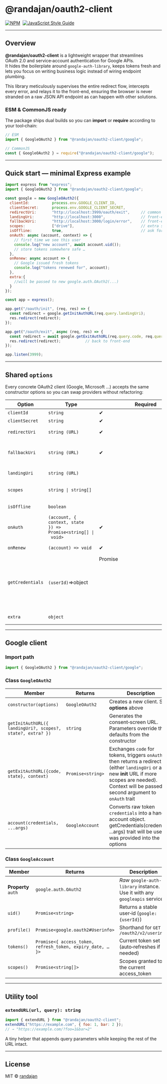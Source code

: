 # @randajan/oauth2-client

[![NPM](https://img.shields.io/npm/v/@randajan/oauth2-client.svg)](https://www.npmjs.com/package/@randajan/oauth2-client) 
[![JavaScript Style Guide](https://img.shields.io/badge/code_style-standard-brightgreen.svg)](https://standardjs.com)

---

## Overview

**@randajan/oauth2-client** is a lightweight wrapper that streamlines OAuth 2.0 and service‑account authentication for Google APIs.  
It hides the boilerplate around `google-auth-library`, keeps tokens fresh and lets you focus on writing business logic instead of wiring endpoint plumbing.

This library meticulously supervises the entire redirect flow, intercepts every error, and relays it to the front-end, ensuring the browser is never stranded on a raw JSON API endpoint as can happen with other solutions.

### ESM **&** CommonJS ready

The package ships dual builds so you can **import** or **require** according to your tool‑chain:

```js
// ESM
import { GoogleOAuth2 } from "@randajan/oauth2-client/google";

// CommonJS
const { GoogleOAuth2 } = require("@randajan/oauth2-client/google");
```

---

## Quick start — minimal Express example

```js
import express from "express";
import { GoogleOAuth2 } from "@randajan/oauth2-client/google";

const google = new GoogleOAuth2({
  clientId:          process.env.GOOGLE_CLIENT_ID,
  clientSecret:      process.env.GOOGLE_CLIENT_SECRET,
  redirectUri:       "http://localhost:3999/oauth/exit",     // common backend route
  landingUri:        "http://localhost:3000",                // front‑end OK screen (default)
  fallbackUri:       "http://localhost:3000/login/error",    // front‑end error screen
  scopes:            ["drive"],                              // extra scopes
  isOffline:         true,                                   // ask for refresh_token
  onAuth: async (account, context) => {
    // first time we see this user
    console.log("new account", await account.uid());
    // store tokens somewhere safe …
  },
  onRenew: async account => {
    // Google issued fresh tokens
    console.log("tokens renewed for", account);
  },
  extra:{
    //will be passed to new google.auth.OAuth2(...)
  }
});

const app = express();

app.get("/oauth/init", (req, res) => {
  const redirect = google.getInitAuthURL(req.query.landingUri);
  res.redirect(redirect);
});

app.get("/oauth/exit", async (req, res) => {
  const redirect = await google.getExitAuthURL(req.query.code, req.query.state);
  res.redirect(redirect);           // back to front‑end
});

app.listen(3999);
```

---

## Shared `options`

Every concrete OAuth2 client (Google, Microsoft …​) accepts the same constructor options so you can swap providers without refactoring:

| Option | Type | Required | Description |
|--------|------|----------|-------------|
| `clientId` | `string` | ✔︎ | OAuth client ID issued by the provider |
| `clientSecret` | `string` | ✔︎ | OAuth client secret |
| `redirectUri` | `string (URL)` | ✔︎ | Back‑end endpoint that receives `code` from the provider |
| `fallbackUri` | `string (URL)` | ✔︎ | Where to send the user when *anything* goes wrong. Error errorCode & errorMessage are appended as query params |
| `landingUri` | `string (URL)` |   | Default front‑end page after successful login (may be overridden per request) |
| `scopes` | `string \| string[]` |   | Extra scopes. Google is always invoked with `openid userinfo.profile userinfo.email` |
| `isOffline` | `boolean` |   | When `true` requests `access_type=offline` so a `refresh_token` is issued |
| `onAuth` | `(account, { context, state }) => Promise<string[] \| void>` | ✔︎ | Called once after new account is created. Return uri (string) for custom redirect |
| `onRenew` | `(account) => void` | ✔︎ | Called whenever the access‑token is automatically refreshed |
| `getCredentials` | `(userId)`=>object | Promise<object> | | Called inside oauth.account(...), all arguments will be passed. If this trait returns Promise oauth.account(...) will also return Promise.
| `extra` | `object` |   | Arbitrary options forwarded to the underlying SDK |

---

## Google client

### Import path

```js
import { GoogleOAuth2 } from "@randajan/oauth2-client/google";
```

### Class **`GoogleOAuth2`**

| Member | Returns | Description |
|--------|---------|-------------|
| `constructor(options)` | `GoogleOAuth2` | Creates a new client. See **options** above |
| `getInitAuthURL({ landingUri?, scopes?, state?, extra? })` | `string` | Generates the consent‑screen URL. Parameters override the defaults from the constructor |
| `getExitAuthURL({code, state}, context)` | `Promise<string>` | Exchanges `code` for tokens, triggers `onAuth`, then returns a redirect URL (either `landingUri` or a new **init** URL if more scopes are needed). Context will be passed as second argument to `onAuth` trait |
| `account(credentials, ...args)` | `GoogleAccount` | Converts raw token `credentials` into a handy account object. getCredentials(credentials, ...args) trait will be used if was provided into the options |

### Class **`GoogleAccount`**

| Member | Returns | Description |
|--------|---------|-------------|
| **Property** `auth` | `google.auth.OAuth2` | *Raw* `google-auth-library` instance. Use it with any `googleapis` service |
| `uid()` | `Promise<string>` | Returns a stable user‑id (`google:{userId}`) |
| `profile()` | `Promise<google.oauth2#Userinfo>` | Shorthand for `GET /oauth2/v2/userinfo` |
| `tokens()` | `Promise<{ access_token, refresh_token, expiry_date, … }>` | Current token set (auto‑refreshes if needed) |
| `scopes()` | `Promise<string[]>` | Scopes granted to the current access_token |

---

## Utility tool

### `extendURL(url, query): string`

```js
import { extendURL } from "@randajan/oauth2-client";
extendURL("https://example.com", { foo: 1, bar: 2 });
// → "https://example.com/?foo=1&bar=2"
```

A tiny helper that appends query parameters while keeping the rest of the URL intact.

---

## License

MIT © [randajan](https://github.com/randajan)
